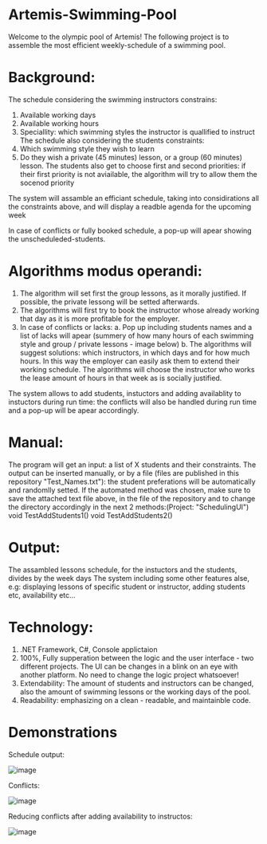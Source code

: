 # Artemis-Swimming-Pool
Welcome to the olympic pool of Artemis!
The following project is to assemble the most efficient weekly-schedule of a swimming pool.
# Background:
The schedule considering the swimming instructors constrains:
1. Available working days
2. Available working hours
3. Speciallity: which swimming styles the instructor is quallified to instruct
The schedule also considering the students constraints:
1. Which swimming style they wish to learn
2. Do they wish a private (45 minutes) lesson, or a group (60 minutes) lesson. The students also get to choose first and second priorities:
if their first priority is not aviailable, the algorithm will try to allow them the socenod priority

The system will assamble an efficiant schedule, taking into considirations all the constraints above, and will display a readble agenda for the upcoming week

In case of conflicts or fully booked schedule, a pop-up will apear showing the unscheduleded-students.

# Algorithms modus operandi:
1. The algorithm will set first the group lessons, as it morally justified.
If possible, the private lessong will be setted afterwards.
2. The algorithms will first try to book the instructor whose already working that day as it is more profitable for the employer.
3. In case of conflicts or lacks:
  a. Pop up including students names and a list of lacks will apear (summery of how many hours of each swimming style and group / private lessons - image below)
  b. The algorithms will suggest solutions: which instructors, in which days and for how much hours. In this way the employer can easily ask them to extend
  their working schedule. The algorithms will choose the instructor who works the lease amount of hours in that week as is socially justified.
  
  
The system allows to add students, instuctors and adding availablity to instuctors during run time: the conflicts will also be handled during run time
and a pop-up will be apear accordingly.


# Manual:
The program will get an input: a list of X students and their constraints.
The output can be inserted manually, or by a file (files are published in this repository "Test_Names.txt"): the student preferations will be
automatically and randomlly setted.
If the automated method was chosen, make sure to save the attached text file above, in the file of the repository and to change the directory accordingly
in the next 2 methods:(Project: "SchedulingUI")
void TestAddStudents1()
void TestAddStudents2()

# Output:
The assambled lessons schedule, for the instuctors and the students, divides by the week days
The system including some other features alse, e.g: displaying lessons of specific student or instructor, adding students etc, availability etc...

# Technology:
1. .NET Framework, C#, Console applictaion
2. 100%, Fully supperation between the logic and the user interface - two different projects. The UI can be changes in a blink on an eye with another platform. No need to change
the logic project whatsoever!
3. Extendability: The amount of students and instructors can be changed, also the amount of swimming lessons or the working days of the pool.
4. Readability: emphasizing on a clean - readable, and maintainble code.


# Demonstrations

Schedule output:

![image](https://user-images.githubusercontent.com/75504717/205940287-d5337c4c-9832-4e19-85ad-eeee16f7ab66.png)


Conflicts:

![image](https://user-images.githubusercontent.com/75504717/205933838-52804f0f-fb1c-4626-b29b-a37223056404.png)


Reducing conflicts after adding availability to instructos:

![image](https://user-images.githubusercontent.com/75504717/205935024-88694de6-cb0c-47cd-b6c5-43a7bb0e46a2.png)
